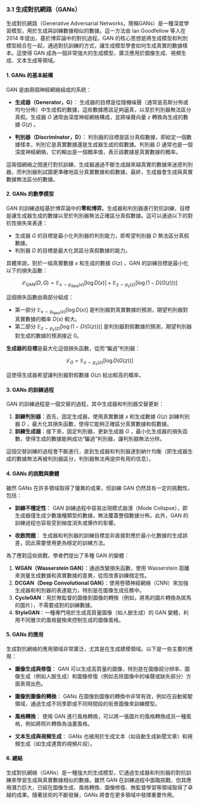 ### 3.1 **生成對抗網路（GANs）**

生成對抗網路（Generative Adversarial Networks，簡稱GANs）是一種深度學習模型，用於生成與訓練數據相似的數據。這一方法由 Ian Goodfellow 等人在 2014 年提出，基於博弈論中的對抗過程。GAN 的核心思想是將生成模型和判別模型結合在一起，通過對抗訓練的方式，讓生成模型學會如何生成真實的數據樣本。這使得 GAN 成為一個非常強大的生成模型，廣泛應用於圖像生成、視頻生成、文本生成等領域。

#### 1. **GANs 的基本結構**

GAN 是由兩個神經網絡組成的系統：

- **生成器（Generator，G）**：
  生成器的目標是從隨機噪聲（通常是高斯分佈或均勻分佈）中生成假的數據，這些數據應該足夠逼真，以至於判別器無法區分真假。生成器  $`G`$  通常由深度神經網絡構成，並將噪聲向量  $`z`$  轉換為生成的數據  $`G(z)`$ 。

- **判別器（Discriminator，D）**：
  判別器的目標是區分真假數據，即給定一個數據樣本，判別它是真實數據還是生成器生成的假數據。判別器  $`D`$  通常也是一個深度神經網絡，它的輸出是一個概率值，表示該數據是真實數據的概率。

這兩個網絡之間進行對抗訓練，生成器通過不斷生成越來越真實的數據來迷惑判別器，而判別器則試圖更準確地區分真實數據和假數據。最終，生成器會生成與真實數據無法區分的數據。

#### 2. **GANs 的數學模型**

GAN 的訓練過程基於博弈論中的**零和博弈**。生成器和判別器進行對抗訓練，目標是讓生成器生成的數據以至於判別器無法正確區分真假數據。這可以通過以下的對抗性損失來表達：

- 生成器  $`G`$  的目標是最小化判別器的判別能力，即希望判別器  $`D`$  無法區分真假數據。
- 判別器  $`D`$  的目標是最大化其區分真假數據的能力。

具體來說，對於一組真實數據  $`x`$  和生成的數據  $`G(z)`$ ，GAN 的訓練目標是最小化以下的損失函數：

```math
\mathcal{L}_{\text{GAN}}(D, G) = \mathbb{E}_{x \sim p_{\text{data}}(x)}[\log D(x)] + \mathbb{E}_{z \sim p_z(z)}[\log(1 - D(G(z)))]
```


這個損失函數由兩部分組成：

- 第一部分  $`\mathbb{E}_{x \sim p_{\text{data}}(x)}[\log D(x)]`$  是判別器對真實數據的預測，期望判別器對真實數據的概率  $`D(x)`$  較大。
- 第二部分  $`\mathbb{E}_{z \sim p_z(z)}[\log(1 - D(G(z)))]`$  是判別器對假數據的預測，期望判別器對生成的數據的預測接近 0。

**生成器的目標**是最大化這個損失函數，從而“騙過”判別器：

```math
\mathcal{L}_G = \mathbb{E}_{z \sim p_z(z)}[\log D(G(z))]
```

這使得生成器希望讓判別器對假數據  $`G(z)`$  給出較高的概率。

#### 3. **GANs 的訓練過程**

GAN 的訓練過程是一個交替的過程，其中生成器和判別器交替更新：

1. **訓練判別器**：首先，固定生成器，使用真實數據  $`x`$  和生成數據  $`G(z)`$  訓練判別器  $`D`$ ，最大化其損失函數，使得它能夠正確區分真實數據和假數據。
2. **訓練生成器**：接下來，固定判別器，更新生成器  $`G`$ ，最小化生成器的損失函數，使得生成的數據能夠成功“騙過”判別器，讓判別器無法分辨。

這個交替訓練的過程會不斷進行，直到生成器和判別器達到納什均衡（即生成器生成的數據無法再被判別器區分，判別器無法再提供有用的信息）。

#### 4. **GANs 的挑戰與變體**

雖然 GANs 在許多領域取得了優異的成果，但訓練 GAN 仍然具有一定的挑戰性，包括：

- **訓練不穩定性**：
  GAN 訓練過程中容易出現模式崩潰（Mode Collapse），即生成器僅生成少數幾種類型的數據，無法覆蓋整個數據分佈。此外，GAN 的訓練過程也容易受到梯度消失或爆炸的影響。

- **收斂問題**：
  生成器和判別器的訓練目標並非直接對應於最小化數據的生成誤差，因此需要使用更為穩定的訓練方法。

為了應對這些挑戰，學者們提出了多種 GAN 的變體：

1. **WGAN（Wasserstein GAN）**：通過改變損失函數，使用 Wasserstein 距離來測量生成數據和真實數據的差異，從而改善訓練穩定性。
2. **DCGAN（Deep Convolutional GAN）**：使用卷積神經網絡（CNN）來加強生成器和判別器的表達能力，特別是在圖像生成任務中。
3. **CycleGAN**：用於無監督的圖像到圖像的轉換（例如，將馬的圖片轉換為斑馬的圖片），不需要成對的訓練數據。
4. **StyleGAN**：一種專門用於生成高質量圖像（如人臉生成）的 GAN 變體，利用不同層次的風格變換來控制生成的圖像風格。

#### 5. **GANs 的應用**

生成對抗網絡的應用領域非常廣泛，尤其是在生成建模領域。以下是一些主要的應用：

- **圖像生成與修復**：
  GAN 可以生成高質量的圖像，特別是在圖像超分辨率、圖像生成（例如人臉生成）和圖像修復（例如去除圖像中的噪聲或缺失部分）方面表現出色。

- **圖像到圖像的轉換**：
  GANs 在圖像到圖像的轉換中非常有效，例如在自動駕駛領域，通過生成不同季節或不同時間段的街景圖像來訓練模型。

- **風格轉換**：
  使用 GAN 進行風格轉換，可以將一張圖片的風格轉換成另一種風格，例如將照片轉換為油畫風格。

- **文本生成與視頻生成**：
  GANs 也被用於生成文本（如自動生成新聞文章）和視頻生成（如生成連貫的視頻片段）。

#### 6. **總結**

生成對抗網絡（GANs）是一種強大的生成模型，它通過生成器和判別器的對抗訓練來學習生成與真實數據相似的數據。雖然 GAN 在訓練過程中面臨挑戰，但其應用潛力巨大，已經在圖像生成、風格轉換、圖像修復、無監督學習等領域取得了卓越的成果。隨著技術的不斷發展，GANs 將會在更多領域中發揮重要作用。